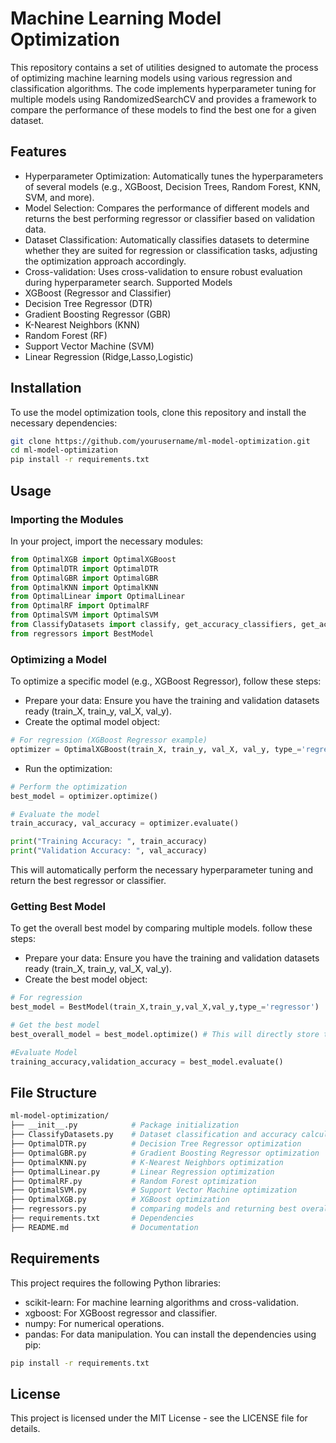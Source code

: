 # Machine Learning Model Optimization
This repository contains a set of utilities designed to automate the process of optimizing machine learning models using various regression and classification algorithms. The code implements hyperparameter tuning for multiple models using RandomizedSearchCV and provides a framework to compare the performance of these models to find the best one for a given dataset.

## Features
 - Hyperparameter Optimization: Automatically tunes the hyperparameters of several models (e.g., XGBoost, Decision Trees, Random Forest, KNN, SVM, and more).
 - Model Selection: Compares the performance of different models and returns the best performing regressor or classifier based on validation data.
 - Dataset Classification: Automatically classifies datasets to determine whether they are suited for regression or classification tasks, adjusting the optimization approach accordingly.
 - Cross-validation: Uses cross-validation to ensure robust evaluation during hyperparameter search.
Supported Models
 - XGBoost (Regressor and Classifier)
 - Decision Tree Regressor (DTR)
 - Gradient Boosting Regressor (GBR)
 - K-Nearest Neighbors (KNN)
 - Random Forest (RF)
 - Support Vector Machine (SVM)
 - Linear Regression (Ridge,Lasso,Logistic)
## Installation
To use the model optimization tools, clone this repository and install the necessary dependencies:
```bash
git clone https://github.com/yourusername/ml-model-optimization.git
cd ml-model-optimization
pip install -r requirements.txt
```
## Usage
### Importing the Modules
In your project, import the necessary modules:
```Python
from OptimalXGB import OptimalXGBoost
from OptimalDTR import OptimalDTR
from OptimalGBR import OptimalGBR
from OptimalKNN import OptimalKNN
from OptimalLinear import OptimalLinear
from OptimalRF import OptimalRF
from OptimalSVM import OptimalSVM
from ClassifyDatasets import classify, get_accuracy_classifiers, get_accuracy_regressors
from regressors import BestModel
```
### Optimizing a Model
To optimize a specific model (e.g., XGBoost Regressor), follow these steps:

 - Prepare your data: Ensure you have the training and validation datasets ready (train_X, train_y, val_X, val_y).
 - Create the optimal model object:
```Python
# For regression (XGBoost Regressor example)
optimizer = OptimalXGBoost(train_X, train_y, val_X, val_y, type_='regressor')
```
 - Run the optimization:
```Python
# Perform the optimization
best_model = optimizer.optimize()

# Evaluate the model
train_accuracy, val_accuracy = optimizer.evaluate()

print("Training Accuracy: ", train_accuracy)
print("Validation Accuracy: ", val_accuracy)
```
This will automatically perform the necessary hyperparameter tuning and return the best regressor or classifier.

### Getting Best Model
To get the overall best model by comparing multiple models. follow these steps:

 - Prepare your data: Ensure you have the training and validation datasets ready (train_X, train_y, val_X, val_y).
 - Create the best model object:
```Python
# For regression
best_model = BestModel(train_X,train_y,val_X,val_y,type_='regressor')

# Get the best model
best_overall_model = best_model.optimize() # This will directly store the model (like DecisionTreeRegressor(),Ridge()...etc)

#Evaluate Model
training_accuracy,validation_accuracy = best_model.evaluate()
```
## File Structure
```bash
ml-model-optimization/
├── __init__.py            # Package initialization
├── ClassifyDatasets.py    # Dataset classification and accuracy calculation
├── OptimalDTR.py          # Decision Tree Regressor optimization
├── OptimalGBR.py          # Gradient Boosting Regressor optimization
├── OptimalKNN.py          # K-Nearest Neighbors optimization
├── OptimalLinear.py       # Linear Regression optimization
├── OptimalRF.py           # Random Forest optimization
├── OptimalSVM.py          # Support Vector Machine optimization
├── OptimalXGB.py          # XGBoost optimization
├── regressors.py          # comparing models and returning best overall model
├── requirements.txt       # Dependencies
├── README.md              # Documentation
```
## Requirements
This project requires the following Python libraries:

 - scikit-learn: For machine learning algorithms and cross-validation.
 - xgboost: For XGBoost regressor and classifier.
 - numpy: For numerical operations.
 - pandas: For data manipulation.
You can install the dependencies using pip:
```bash
pip install -r requirements.txt
```
## License
This project is licensed under the MIT License - see the LICENSE file for details.








